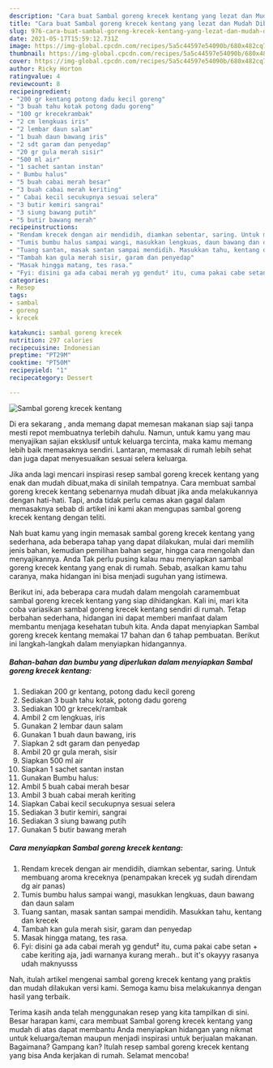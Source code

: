 ```yaml
---
description: "Cara buat Sambal goreng krecek kentang yang lezat dan Mudah Dibuat"
title: "Cara buat Sambal goreng krecek kentang yang lezat dan Mudah Dibuat"
slug: 976-cara-buat-sambal-goreng-krecek-kentang-yang-lezat-dan-mudah-dibuat
date: 2021-05-17T15:59:12.731Z
image: https://img-global.cpcdn.com/recipes/5a5c44597e54090b/680x482cq70/sambal-goreng-krecek-kentang-foto-resep-utama.jpg
thumbnail: https://img-global.cpcdn.com/recipes/5a5c44597e54090b/680x482cq70/sambal-goreng-krecek-kentang-foto-resep-utama.jpg
cover: https://img-global.cpcdn.com/recipes/5a5c44597e54090b/680x482cq70/sambal-goreng-krecek-kentang-foto-resep-utama.jpg
author: Ricky Horton
ratingvalue: 4
reviewcount: 8
recipeingredient:
- "200 gr kentang potong dadu kecil goreng"
- "3 buah tahu kotak potong dadu goreng"
- "100 gr krecekrambak"
- "2 cm lengkuas iris"
- "2 lembar daun salam"
- "1 buah daun bawang iris"
- "2 sdt garam dan penyedap"
- "20 gr gula merah sisir"
- "500 ml air"
- "1 sachet santan instan"
- " Bumbu halus"
- "5 buah cabai merah besar"
- "3 buah cabai merah keriting"
- " Cabai kecil secukupnya sesuai selera"
- "3 butir kemiri sangrai"
- "3 siung bawang putih"
- "5 butir bawang merah"
recipeinstructions:
- "Rendam krecek dengan air mendidih, diamkan sebentar, saring. Untuk membuang aroma kreceknya (penampakan krecek yg sudah direndam dg air panas)"
- "Tumis bumbu halus sampai wangi, masukkan lengkuas, daun bawang dan daun salam"
- "Tuang santan, masak santan sampai mendidih. Masukkan tahu, kentang dan krecek"
- "Tambah kan gula merah sisir, garam dan penyedap"
- "Masak hingga matang, tes rasa."
- "Fyi: disini ga ada cabai merah yg gendut² itu, cuma pakai cabe setan + cabe keriting aja, jadi warnanya kurang merah.. but it&#39;s okayyy rasanya udah maknyusss"
categories:
- Resep
tags:
- sambal
- goreng
- krecek

katakunci: sambal goreng krecek 
nutrition: 297 calories
recipecuisine: Indonesian
preptime: "PT29M"
cooktime: "PT50M"
recipeyield: "1"
recipecategory: Dessert

---
```



![Sambal goreng krecek kentang](https://img-global.cpcdn.com/recipes/5a5c44597e54090b/680x482cq70/sambal-goreng-krecek-kentang-foto-resep-utama.jpg)

Di era  sekarang , anda memang dapat memesan makanan siap saji tanpa mesti repot membuatnya terlebih dahulu. Namun, untuk kamu yang mau menyajikan sajian eksklusif untuk keluarga tercinta, maka kamu memang lebih baik memasaknya sendiri. Lantaran, memasak di rumah lebih sehat dan juga dapat menyesuaikan sesuai selera keluarga.

Jika anda lagi mencari inspirasi resep sambal goreng krecek kentang yang enak dan mudah dibuat,maka di sinilah tempatnya. Cara membuat sambal goreng krecek kentang  sebenarnya mudah dibuat jika anda melakukannya dengan hati-hati. Tapi, anda tidak perlu cemas akan gagal dalam memasaknya 
sebab di artikel ini kami akan mengupas sambal goreng krecek kentang dengan teliti.  



Nah buat kamu yang ingin memasak sambal goreng krecek kentang yang sederhana, ada beberapa tahap yang dapat dilakukan, mulai dari memilih jenis bahan, kemudian pemilihan bahan segar, hingga cara mengolah dan menyajikannya. Anda Tak perlu pusing kalau mau menyiapkan sambal goreng krecek kentang yang enak di rumah. Sebab, asalkan kamu  tahu caranya, maka hidangan ini bisa menjadi suguhan yang istimewa.

Berikut ini, ada beberapa cara mudah dalam mengolah caramembuat sambal goreng krecek kentang yang siap dihidangkan. Kali ini, mari kita coba variasikan sambal goreng krecek kentang sendiri di rumah. Tetap berbahan sederhana, hidangan ini dapat memberi manfaat dalam membantu menjaga kesehatan tubuh kita. Anda dapat menyiapkan Sambal goreng krecek kentang memakai 17 bahan dan 6 tahap pembuatan. Berikut ini langkah-langkah dalam menyiapkan hidangannya.

<!--inarticleads1-->

##### Bahan-bahan dan bumbu yang diperlukan dalam menyiapkan Sambal goreng krecek kentang:

1. Sediakan 200 gr kentang, potong dadu kecil goreng
1. Sediakan 3 buah tahu kotak, potong dadu goreng
1. Sediakan 100 gr krecek/rambak
1. Ambil 2 cm lengkuas, iris
1. Gunakan 2 lembar daun salam
1. Gunakan 1 buah daun bawang, iris
1. Siapkan 2 sdt garam dan penyedap
1. Ambil 20 gr gula merah, sisir
1. Siapkan 500 ml air
1. Siapkan 1 sachet santan instan
1. Gunakan  Bumbu halus:
1. Ambil 5 buah cabai merah besar
1. Ambil 3 buah cabai merah keriting
1. Siapkan  Cabai kecil secukupnya sesuai selera
1. Sediakan 3 butir kemiri, sangrai
1. Sediakan 3 siung bawang putih
1. Gunakan 5 butir bawang merah




<!--inarticleads2-->

##### Cara menyiapkan Sambal goreng krecek kentang:

1. Rendam krecek dengan air mendidih, diamkan sebentar, saring. Untuk membuang aroma kreceknya (penampakan krecek yg sudah direndam dg air panas)
1. Tumis bumbu halus sampai wangi, masukkan lengkuas, daun bawang dan daun salam
1. Tuang santan, masak santan sampai mendidih. Masukkan tahu, kentang dan krecek
1. Tambah kan gula merah sisir, garam dan penyedap
1. Masak hingga matang, tes rasa.
1. Fyi: disini ga ada cabai merah yg gendut² itu, cuma pakai cabe setan + cabe keriting aja, jadi warnanya kurang merah.. but it&#39;s okayyy rasanya udah maknyusss




Nah, itulah artikel mengenai  sambal goreng krecek kentang  yang praktis dan mudah dilakukan versi kami. Semoga kamu bisa melakukannya dengan hasil yang terbaik. 

Terima kasih anda telah menggunakan resep yang kita tampilkan di sini. Besar harapan kami, cara membuat  Sambal goreng krecek kentang yang mudah di atas dapat membantu Anda menyiapkan hidangan yang nikmat untuk keluarga/teman maupun menjadi inspirasi untuk berjualan makanan. Bagaimana? Gampang kan? Itulah resep sambal goreng krecek kentang yang bisa Anda kerjakan di rumah. Selamat mencoba!

